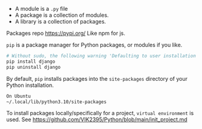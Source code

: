 - A module is a `.py` file
- A package is a collection of modules.
- A library is a collection of packages.

Packages repo https://pypi.org/ Like npm for js.

`pip` is a package manager for Python packages, or modules if you like.

```bash
# Without sudo, the following warning 'Defaulting to user installation because normal site-packages is not writeable'
pip install django
pip uninstall django
```

By default, `pip` installs packages into the `site-packages` directory of your Python installation.

```bash
On Ubuntu
~/.local/lib/python3.10/site-packages
```

To install packages locally/specifically for a project, `virtual environment` is used. See https://github.com/VIK2395/Python/blob/main/init_project.md
